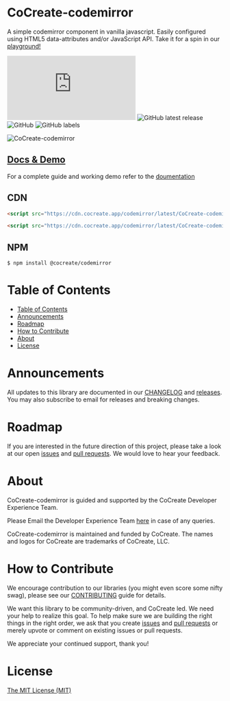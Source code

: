 # CoCreate-codemirror

A simple codemirror component in vanilla javascript. Easily configured using HTML5 data-attributes and/or JavaScript API. Take it for a spin in our [playground!](https://cocreate.app/docs/codemirror)

![GitHub file size in bytes](https://img.shields.io/github/size/CoCreate-app/CoCreate-codemirror/dist/CoCreate-codemirror.min.js?label=minified%20size&style=for-the-badge)
![GitHub latest release](https://img.shields.io/github/v/release/CoCreate-app/CoCreate-codemirror?style=for-the-badge)
![GitHub](https://img.shields.io/github/license/CoCreate-app/CoCreate-codemirror?style=for-the-badge)
![GitHub labels](https://img.shields.io/github/labels/CoCreate-app/CoCreate-codemirror/help%20wanted?style=for-the-badge)

![CoCreate-codemirror](https://cdn.cocreate.app/docs/CoCreate-codemirror.gif)

## [Docs & Demo](https://cocreate.app/docs/clone)

For a complete guide and working demo refer to the [doumentation](https://cocreate.app/docs/codemirror)

## CDN

```html
<script src="https://cdn.cocreate.app/codemirror/latest/CoCreate-codemirror.min.js"></script>
```

```html
<script src="https://cdn.cocreate.app/codemirror/latest/CoCreate-codemirror.min.css"></script>
```

## NPM

```shell
$ npm install @cocreate/codemirror
```

# Table of Contents

- [Table of Contents](#table-of-contents)
- [Announcements](#announcements)
- [Roadmap](#roadmap)
- [How to Contribute](#how-to-contribute)
- [About](#about)
- [License](#license)

<a name="announcements"></a>

# Announcements

All updates to this library are documented in our [CHANGELOG](https://github.com/CoCreate-app/CoCreate-codemirror/blob/master/CHANGELOG.md) and [releases](https://github.com/CoCreate-app/CoCreate-codemirror/releases). You may also subscribe to email for releases and breaking changes.

<a name="roadmap"></a>

# Roadmap

If you are interested in the future direction of this project, please take a look at our open [issues](https://github.com/CoCreate-app/CoCreate-codemirror/issues) and [pull requests](https://github.com/CoCreate-app/CoCreate-codemirror/pulls). We would love to hear your feedback.

<a name="about"></a>

# About

CoCreate-codemirror is guided and supported by the CoCreate Developer Experience Team.

Please Email the Developer Experience Team [here](mailto:develop@cocreate.app) in case of any queries.

CoCreate-codemirror is maintained and funded by CoCreate. The names and logos for CoCreate are trademarks of CoCreate, LLC.

<a name="contribute"></a>

# How to Contribute

We encourage contribution to our libraries (you might even score some nifty swag), please see our [CONTRIBUTING](https://github.com/CoCreate-app/CoCreate-codemirror/blob/master/CONTRIBUTING.md) guide for details.

We want this library to be community-driven, and CoCreate led. We need your help to realize this goal. To help make sure we are building the right things in the right order, we ask that you create [issues](https://github.com/CoCreate-app/CoCreate-codemirror/issues) and [pull requests](https://github.com/CoCreate-app/CoCreate-codemirror/pulls) or merely upvote or comment on existing issues or pull requests.

We appreciate your continued support, thank you!

# License

[The MIT License (MIT)](https://github.com/CoCreate-app/CoCreate-codemirror/blob/master/LICENSE)
